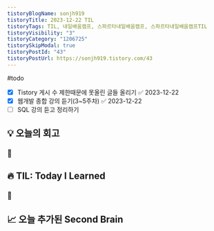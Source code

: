 ```yaml
---
tistoryBlogName: sonjh919
tistoryTitle: 2023-12-22 TIL
tistoryTags: TIL, 내일배움캠프, 스파르타내일배움캠프, 스파르타내일배움캠프TIL
tistoryVisibility: "3"
tistoryCategory: "1206725"
tistorySkipModal: true
tistoryPostId: "43"
tistoryPostUrl: https://sonjh919.tistory.com/43
---
```



#todo 
- [x] Tistory 게시 수 제한때문에 못올린 글들 올리기 ✅ 2023-12-22
- [x] 웹개발 종합 강의 듣기(3~5주차) ✅ 2023-12-22
- [ ] SQL 강의 듣고 정리하기
## 💡 오늘의 회고
### 👀


## 🔥 TIL: Today I Learned
### 👀

## 📈 오늘 추가된 Second Brain